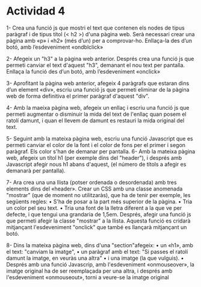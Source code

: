 # Actividad 4

1- Crea una funció js que mostri el text que contenen els nodes de tipus paràgraf i de tipus títol
(< h2 >) d'una pàgina web. Serà necessari crear una pàgina amb «p» i «h2» (més d’un) per a
comprovar-ho. Enllaça-la des d’un botó, amb l’esdeveniment «ondblclick»

2- Afegeix un "h3" a la pàgina web anterior. Després crea una funció js que permeti canviar el text
d'aquest "h3", demanant el nou text per pantalla. Enllaça la funció des d’un botó, amb
l’esdeveniment «onclick»

3- Aprofitant la pàgina web anterior, afegeix 4 paràgrafs que estaran dins d’un element «div»,
escriu una funció js que permeti eliminar de la pàgina web de forma definitiva el primer paràgraf
d'aquest "div".

4- Amb la maeixa pàgina web, afegeix un enllaç i escriu una funció js que permeti augmentar o
disminuir la mida del text de l'enllaç quan posem el ratolí damunt, i quan el llevem de damunt es
restauri la mida original del text.

5- Seguint amb la mateixa pàgina web, escriu una funció Javascript que es permeti canviar el
color de la font i el color de fons per el primer i segon paràgraf. Els color s'han de demanar per
pantalla.
6- Amb la mateixa pàgina web, afegeix un títol h1 (per exemple dins del "header"), i després amb
Javascript afegir nous h1 abans d'aquest, (el número de títols a afegir es demanarà per pantalla).

7- Ara crea una una llista (potser ordenada o desordenada) amb tres elements dins del «header».
Crear un CSS amb una classe anomenada "mostrar" (que de moment no utilitzaràs), que ha de
tenir per exemple, les següents regles:
• S'ha de posar a la part més superior de la pàgina.
• Tria un color pel seu text.
• Tria una font de la lletra diferent a la que ve per defecte, i que tengui una grandaria de
1,5em.
Després, afegir una funció js que permeti afegir la classe "mostrar" a la llista. Aquesta funció es
cridarà mitjançant l'esdeveniment "onclick" que també es llançarà mitjançant un botó.

8- Dins la mateixa pàgina web, dins d'una "section"afegeix:
• un «h1», amb el text: "canviam la imatge",
• un paràgraf amb el text: "Si passes el ratolí damunt la imatge, en veuràs una altra"
• i una imatge (la que vulguis).
• Després amb una funció Javascrip, amb l'esdeveniment «onmouseover», la imatge original
ha de ser reemplaçada per una altra, i després amb l'esdeveniment «onmouseout», torni a
veure-se la imatge original

